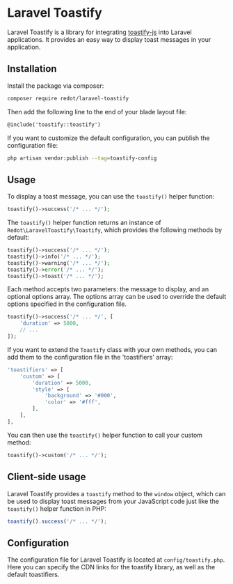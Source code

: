 # Laravel Toastify

Laravel Toastify is a library for integrating [toastify-js](https://github.com/apvarun/toastify-js) into Laravel applications. It provides an easy way to display toast messages in your application.

## Installation

Install the package via composer:

```bash
composer require redot/laravel-toastify
```

Then add the following line to the end of your blade layout file:

```html
@include('toastify::toastify')
```

If you want to customize the default configuration, you can publish the configuration file:

```bash
php artisan vendor:publish --tag=toastify-config
```

## Usage

To display a toast message, you can use the `toastify()` helper function:

```php
toastify()->success('/* ... */');
```

The `toastify()` helper function returns an instance of `Redot\LaravelToastify\Toastify`, which provides the following methods by default:

```php
toastify()->success('/* ... */');
toastify()->info('/* ... */');
toastify()->warning('/* ... */');
toastify()->error('/* ... */');
toastify()->toast('/* ... */');
```

Each method accepts two parameters: the message to display, and an optional options array. The options array can be used to override the default options specified in the configuration file.

```php
toastify()->success('/* ... */', [
    'duration' => 5000,
    // ...
]);
```

If you want to extend the `Toastify` class with your own methods, you can add them to the configuration file in the 'toastifiers' array:

```php
'toastifiers' => [
    'custom' => [
        'duration' => 5000,
        'style' => [
            'background' => '#000',
            'color' => '#fff',
        ],
    ],
],
```

You can then use the `toastify()` helper function to call your custom method:

```php
toastify()->custom('/* ... */');
```

## Client-side usage

Laravel Toastify provides a `toastify` method to the `window` object, which can be used to display toast messages from your JavaScript code just like the `toastify()` helper function in PHP:

```javascript
toastify().success('/* ... */');
```

## Configuration

The configuration file for Laravel Toastify is located at `config/toastify.php`. Here you can specify the CDN links for the toastify library, as well as the default toastifiers.